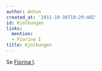 ```yaml
---
author: Anton
created_at: '2011-10-30T18:29:40Z'
id: Kjolkungen
links:
  mention:
  - Fiorina I
title: Kjolkungen
---
```


Se [Fiorina I].

  [Fiorina I]: Fiorina_I
